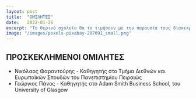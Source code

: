 ```yaml
---
layout: post
title:  "ΟΜΙΛΗΤΕΣ"
date:   2022-01-26
excerpt: "Το θερινό σχολείο θα το τιμήσουν με την παρουσία τους διακεκριμένες προσωπικότητες που θα συμμετέχουν στις κεντρικές ομιλίες."
image: "/images/pexels-pixabay-207691_small.png"
---
```


## ΠΡΟΣΚΕΚΛΗΜΕΝΟΙ ΟΜΙΛΗΤΕΣ

* Νικόλαος Φαραντούρης - Καθηγητής στο Τμήμα Διεθνών και Ευρωπαϊκών Σπουδών του Πανεπιστημίου Πειραιώς
* Γεώργιος Πάνος - Καθηγητής στο Adam Smith Business School, του University of Glasgow

<!-- * Βήλος Γεώργιος - Γενικός Διευθυντής Εμπορικής & Επιχειρηματικής Ανάπτυξης- Fraport Greece -->


<!-- ## Features
### Auto-Generating Sitemap
The sitemap is auto generated! Just simply change the front matter of each site. It looks like so...
```
sitemap:
    priority: 0.7
    lastmod: 2017-11-02
    changefreq: weekly
```
### Formspring integration
The contact form below each page on the footer actually collects information! Just change your email address in the ```_config.yml``` file! -->
